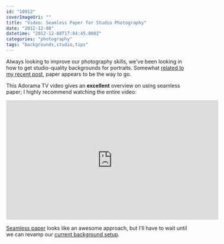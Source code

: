 ```yaml
---
id: "10912"
coverImageUri: ""
title: "Video: Seamless Paper for Studio Photography"
date: "2012-12-08"
datetime: "2012-12-08T17:04:45.000Z"
categories: "photography"
tags: "backgrounds,studio,tips"
---
```


Always looking to improve our photography skills, we've been looking in how to get studio-quality backgrounds for portraits. Somewhat [related to my recent post](https://www.brandonmartinez.com/2012/11/24/photography-tip-use-wrapping-paper-for-backdrops/ "Photography Tip: Use Wrapping Paper for Backdrops"), paper appears to be the way to go.

This Adorama TV video gives an **excellent** overview on using seamless paper; I highly recommend watching the entire video:

<iframe width="574" height="323" src="http://www.youtube.com/embed/Degjz2e88ds?rel=0" frameborder="0" allowfullscreen></iframe>

[Seamless paper](http://www.savagepaper.com/index.php?option=com_content&view=category&layout=blog&id=2&Itemid=4 "Seamless Background Paper - Savage Photography Products") looks like an awesome approach, but I'll have to wait until we can revamp our [current background setup](https://www.brandonmartinez.com/camera-gear/#ravellistand "My Camera Gear - brandonmartinez").
